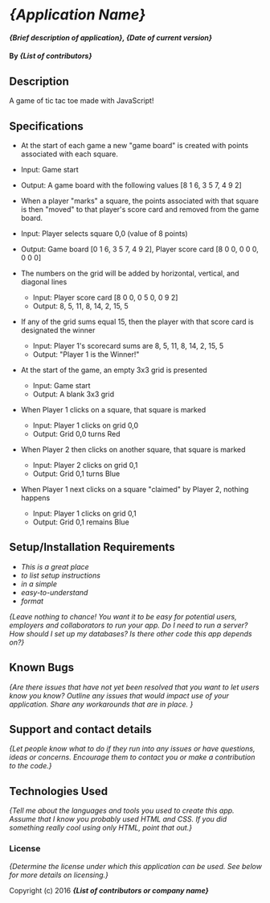 # _{Application Name}_

#### _{Brief description of application}, {Date of current version}_

#### By _**{List of contributors}**_

## Description

A game of tic tac toe made with JavaScript!

## Specifications

* At the start of each game a new "game board" is created with points associated with each square.
 * Input: Game start
 * Output: A game board with the following values [8 1 6, 3 5 7, 4 9 2]

* When a player "marks" a square, the points associated with that square is then "moved" to that player's score card and removed from the game board.
 * Input: Player selects square 0,0 (value of 8 points)
 * Output: Game board [0 1 6, 3 5 7, 4 9 2], Player score card [8 0 0, 0 0 0, 0 0 0]

* The numbers on the grid will be added by horizontal, vertical, and diagonal lines
  * Input: Player score card [8 0 0, 0 5 0, 0 9 2]
  * Output: 8, 5, 11, 8, 14, 2, 15, 5

* If any of the grid sums equal 15, then the player with that score card is designated the winner
  * Input: Player 1's scorecard sums are 8, 5, 11, 8, 14, 2, 15, 5
  * Output: "Player 1 is the Winner!"

* At the start of the game, an empty 3x3 grid is presented
  * Input: Game start
  * Output: A blank 3x3 grid

* When Player 1 clicks on a square, that square is marked
  * Input: Player 1 clicks on grid 0,0
  * Output: Grid 0,0 turns Red

* When Player 2 then clicks on another square, that square is marked
  * Input: Player 2 clicks on grid 0,1
  * Output: Grid 0,1 turns Blue

* When Player 1 next clicks on a square "claimed" by Player 2, nothing happens
  * Input: Player 1 clicks on grid 0,1
  * Output: Grid 0,1 remains Blue




## Setup/Installation Requirements

* _This is a great place_
* _to list setup instructions_
* _in a simple_
* _easy-to-understand_
* _format_

_{Leave nothing to chance! You want it to be easy for potential users, employers and collaborators to run your app. Do I need to run a server? How should I set up my databases? Is there other code this app depends on?}_

## Known Bugs

_{Are there issues that have not yet been resolved that you want to let users know you know?  Outline any issues that would impact use of your application.  Share any workarounds that are in place. }_

## Support and contact details

_{Let people know what to do if they run into any issues or have questions, ideas or concerns.  Encourage them to contact you or make a contribution to the code.}_

## Technologies Used

_{Tell me about the languages and tools you used to create this app. Assume that I know you probably used HTML and CSS. If you did something really cool using only HTML, point that out.}_

### License

*{Determine the license under which this application can be used.  See below for more details on licensing.}*

Copyright (c) 2016 **_{List of contributors or company name}_**
